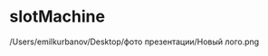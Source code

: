 # slotMachine
<p align="center">
    <a href=
        <img "/Users/emilkurbanov/Desktop/фото презентации/Новый лого.png" width="400"  />
    </a>
</p>
/Users/emilkurbanov/Desktop/фото презентации/Новый лого.png
